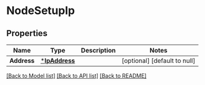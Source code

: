 # NodeSetupIp

## Properties
Name | Type | Description | Notes
------------ | ------------- | ------------- | -------------
**Address** | [***IpAddress**](ip_address.md) |  | [optional] [default to null]

[[Back to Model list]](../README.md#documentation-for-models) [[Back to API list]](../README.md#documentation-for-api-endpoints) [[Back to README]](../README.md)


